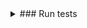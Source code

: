 <details>
<summary>### Run tests</summary>

Running and reviewing unit tests is a great way to get familiarized with a library and its API. You can install dependencies and run tests with the following command:

**Start MongoDB**:  
The following command will spin up a MongoDB instance to be used in the **integration tests** at port 27018 (to prevent conflicts with the default port).

```sh
$ npm run dc-dev-up
```

---

Then run one of the following options:

**Run all tests** (both unit and integration tests):
```sh
$ npm run test
```

**Run integration tests**:

```sh
// A running MongoDB instance is required
$ npm run test:integration
```

**Run unit tests**:
```sh
$ npm run test:unit
```

**Run all tests and generate code-coverage**:
```sh
$ npm run test:coverage
```

---
</details>

